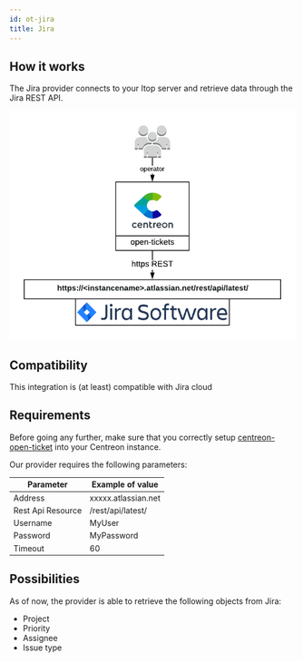 ```yaml
---
id: ot-jira
title: Jira
---
```


## How it works

The Jira provider connects to your Itop server and retrieve data through the
Jira REST API.

![architecture](../../assets/integrations/open-tickets/ot-jira-architecture.png)

## Compatibility

This integration is (at least) compatible with Jira cloud

## Requirements

Before going any further, make sure that you correctly setup
[centreon-open-ticket](../../alerts-notifications/ticketing-install)
into your Centreon instance.

Our provider requires the following parameters:

| Parameter         | Example of value    |
| ----------------- | ------------------- |
| Address           | xxxxx.atlassian.net |
| Rest Api Resource | /rest/api/latest/   |
| Username          | MyUser              |
| Password          | MyPassword          |
| Timeout           | 60                  |

## Possibilities

As of now, the provider is able to retrieve the following objects from Jira:

  - Project
  - Priority
  - Assignee
  - Issue type
